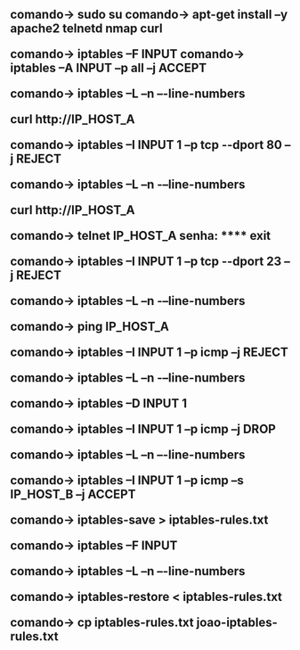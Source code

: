 <h2>
comando→ sudo su
comando→ apt-get install –y apache2 telnetd nmap curl

comando→ iptables –F INPUT
comando→ iptables –A INPUT –p all –j ACCEPT

comando→ iptables –L –n –-line-numbers

curl http://IP_HOST_A

comando→ iptables –I INPUT 1 –p tcp --dport 80 –j REJECT

comando→ iptables –L –n -–line-numbers

curl http://IP_HOST_A


comando→ telnet IP_HOST_A
senha: ****
exit

comando→ iptables –I INPUT 1 –p tcp --dport 23 –j REJECT

comando→ iptables –L –n -–line-numbers

comando→ ping IP_HOST_A

comando→ iptables –I INPUT 1 –p icmp –j REJECT

comando→ iptables –L –n -–line-numbers

comando→ iptables –D INPUT 1

comando→ iptables –I INPUT 1 –p icmp –j DROP

comando→ iptables –L –n –-line-numbers

comando→ iptables –I INPUT 1 –p icmp –s IP_HOST_B –j ACCEPT

comando→ iptables-save > iptables-rules.txt

comando→ iptables –F INPUT

comando→ iptables –L –n –-line-numbers

comando→ iptables-restore < iptables-rules.txt

comando→ cp iptables-rules.txt joao-iptables-rules.txt


</h2>











